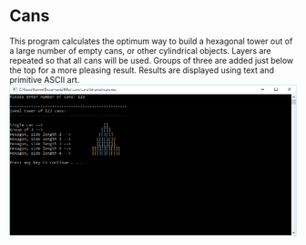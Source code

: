 # Cans
This program calculates the optimum way to build a hexagonal tower out of a large number of empty cans, or other cylindrical objects.
Layers are repeated so that all cans will be used.
Groups of three are added just below the top for a more pleasing result.
Results are displayed using text and primitive ASCII art.
![Screenshot](https://raw.githubusercontent.com/LiamLang/cans/master/images/screenshot.png)
